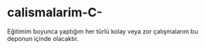 # calismalarim-C-
Eğitimim boyunca yaptığım her türlü kolay veya zor çalışmalarım bu deponun içinde olacaktır.
